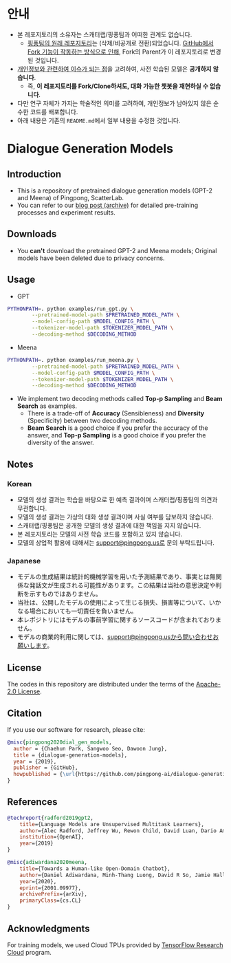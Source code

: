 # 안내

* 본 레포지토리의 소유자는 스캐터랩/핑퐁팀과 어떠한 관계도 없습니다.
  * [핑퐁팀의 원래 레포지토리](https://github.com/pingpong-ai/dialogue-generation-models)는 (삭제/비공개로 전환)되었습니다. [GitHub에서 Fork 기능이 작동하는 방식으로 인해](https://docs.github.com/en/github/collaborating-with-issues-and-pull-requests/what-happens-to-forks-when-a-repository-is-deleted-or-changes-visibility), Fork의 Parent가 이 레포지토리로 변경된 것입니다.
* [개인정보와 관련하여 이슈가 되는 점](https://namu.wiki/w/%EC%9D%B4%EB%A3%A8%EB%8B%A4(%EC%9D%B8%EA%B3%B5%EC%A7%80%EB%8A%A5)#s-7.3)을 고려하여, 사전 학습된 모델은 **공개하지 않습니다**.
  * 즉, **이 레포지토리를 Fork/Clone하셔도, 대화 가능한 챗봇을 재현하실 수 없습니다**.
* 다만 연구 자체가 가지는 학술적인 의미를 고려하여, 개인정보가 남아있지 않은 순수한 코드를 배포합니다.
* 아래 내용은 기존의 `README.md`에서 일부 내용을 수정한 것입니다.

# Dialogue Generation Models

## Introduction

* This is a repository of pretrained dialogue generation models (GPT-2 and Meena) of Pingpong, ScatterLab.
* You can refer to our [blog post (archive)](http://web.archive.org/web/20210113023101/https://blog.pingpong.us/generation-model/) for detailed pre-training processes and experiment results.

## Downloads

* You **can't** download the pretrained GPT-2 and Meena models; Original models have been deleted due to privacy concerns.

## Usage

* GPT

``` sh
PYTHONPATH=. python examples/run_gpt.py \
        --pretrained-model-path $PRETRAINED_MODEL_PATH \
        --model-config-path $MODEL_CONFIG_PATH \
        --tokenizer-model-path $TOKENIZER_MODEL_PATH \
        --decoding-method $DECODING_METHOD
```

* Meena

``` sh
PYTHONPATH=. python examples/run_meena.py \
        --pretrained-model-path $PRETRAINED_MODEL_PATH \
        --model-config-path $MODEL_CONFIG_PATH \
        --tokenizer-model-path $TOKENIZER_MODEL_PATH \
        --decoding-method $DECODING_METHOD
```

* We implement two decoding methods called **Top-p Sampling** and **Beam Search** as examples.
    - There is a trade-off of **Accuracy** (Sensibleness) and **Diversity** (Specificity) between two decoding methods.
    - **Beam Search** is a good choice if you prefer the accuracy of the answer, and **Top-p Sampling** is a good choice if you prefer the diversity of the answer.

## Notes

### Korean

* 모델의 생성 결과는 학습을 바탕으로 한 예측 결과이며 스캐터랩/핑퐁팀의 의견과 무관합니다.
* 모델의 생성 결과는 가상의 대화 생성 결과이며 사실 여부를 담보하지 않습니다.
* 스캐터랩/핑퐁팀은 공개한 모델의 생성 결과에 대한 책임을 지지 않습니다.
* 본 레포지토리는 모델의 사전 학습 코드를 포함하고 있지 않습니다.
* 모델의 상업적 활용에 대해서는 support@pingpong.us로 문의 부탁드립니다.

### Japanese

* モデルの生成結果は統計的機械学習を用いた予測結果であり、事実とは無関係な発話文が生成される可能性があります。この結果は当社の意思決定や判断を示すものではありません。
* 当社は、公開したモデルの使用によって生じる損失、損害等について、いかなる場合においても一切責任を負いません。
* 本レポジトリにはモデルの事前学習に関するソースコードが含まれておりません。
* モデルの商業的利用に関しては、support@pingpong.usから問い合わせお願いします。

## License

The codes in this repository are distributed under the terms of the [Apache-2.0 License](https://www.apache.org/licenses/LICENSE-2.0).

## Citation

If you use our software for research, please cite:

``` bibtex
@misc{pingpong2020dial_gen_models,
  author = {Chaehun Park, Sangwoo Seo, Dawoon Jung},
  title = {dialogue-generation-models},
  year = {2019},
  publisher = {GitHub},
  howpublished = {\url{https://github.com/pingpong-ai/dialogue-generation-models}}
}
```

## References

``` bibtex
@techreport{radford2019gpt2,
    title={Language Models are Unsupervised Multitask Learners},
    author={Alec Radford, Jeffrey Wu, Rewon Child, David Luan, Dario Amodei, Ilya Sutskever},
    institution={OpenAI},
    year={2019}
}
```

``` bibtex
@misc{adiwardana2020meena,
    title={Towards a Human-like Open-Domain Chatbot},
    author={Daniel Adiwardana, Minh-Thang Luong, David R So, Jamie Hall, Noah Fiedel, Romal Thoppilan, Zi Yang, Apoorv Kulshreshtha, Gaurav Nemade, Yifeng Lu},
    year={2020},
    eprint={2001.09977},
    archivePrefix={arXiv},
    primaryClass={cs.CL}
}
```

## Acknowledgments

For training models, we used Cloud TPUs provided by [TensorFlow Research Cloud](https://www.tensorflow.org/tfrc/) program.
